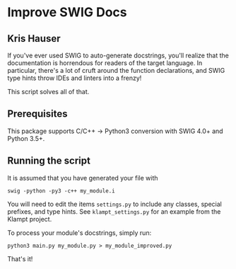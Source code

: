 # Improve SWIG Docs
## Kris Hauser 

If you've ever used SWIG to auto-generate docstrings, you'll realize that the documentation is horrendous for readers of the target language. In particular, there's a lot of cruft around the function declarations, and SWIG type hints throw IDEs and linters into a frenzy!

This script solves all of that.

## Prerequisites

This package supports C/C++ -> Python3 conversion with SWIG 4.0+ and Python 3.5+.

## Running the script

It is assumed that you have generated your file with 

```
swig -python -py3 -c++ my_module.i
```

You will need to edit the items ``settings.py`` to include any classes, special prefixes, and type hints.  See ``klampt_settings.py`` for an example from the Klampt project.

To process your module's docstrings, simply run:

```
python3 main.py my_module.py > my_module_improved.py
```

That's it!

